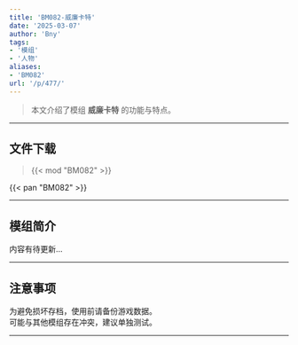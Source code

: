 ```yaml
---
title: 'BM082-威廉卡特'
date: '2025-03-07'
author: 'Bny'
tags:
- '模组'
- '人物'
aliases:
- 'BM082'
url: '/p/477/'
---
```


> 本文介绍了模组 **威廉卡特** 的功能与特点。

---

## 文件下载  

> {{< mod "BM082" >}}  

{{< pan "BM082" >}}  

---

## 模组简介

>  
内容有待更新...  

---

## 注意事项

>  
为避免损坏存档，使用前请备份游戏数据。  
可能与其他模组存在冲突，建议单独测试。  

---

